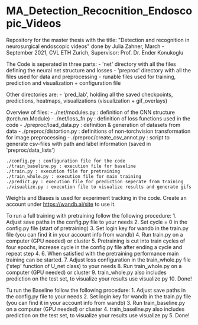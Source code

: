 # MA_Detection_Recocnition_Endoscopic_Videos
Repository for the master thesis with the title: "Detection and recognition in neurosurgical endoscopic videos" done by Julia Zahner, March - September 2021, CVL ETH Zurich, Supervisor: Prof. Dr. Ender Konukoglu

The Code is seperated in three parts:
    - 'net' directory with all the files defining the neural net structure and losses
    - 'preproc' directory with all the files used for data and preprocessing
    - runable files used for training, prediction and visualization + configuration file

Other directories are:
    - 'pred_lab', holding all the saved checkpoints, predictions, heatmaps, visualizations (visualization + gif_overlays)


Overview of files:
    - ./net/modules.py : definition of the CNN structure (torch.nn.Module)
    - ./net/loss_fn.py : definition of loss functions used in the code
    - ./preproc/load_data.py : definition & generation of datasets from data
    - ./preproc/distortion.py : definitions of non-torchvision transformation for image preprocessing
    - ./preproc/create_csv_annot.py : script to generate csv-files with path and label information (saved in 'preproc/data_lists') 

    ./config.py : configuration file for the code
    ./train_baseline.py : execution file for baseline 
    ./train.py : execution file for pretraining
    ./train_whole.py : execution file for main training
    ./predict.py : execution file for prediction seperate from training
    ./visualize.py : execution file to visualize results and generate gifs

Weights and Biases is used for experiment tracking in the code. Create an account under https://wandb.ai/site to use it.

To run a full training with pretraining follow the following procedure:
    1. Adjust save paths in the config.py file to your needs
    2. Set cycle = 0 in the config.py file (start of pretraining)
    3. Set login key for wandb in the train.py file (you can find it in your account info from wandb)
    4. Run train.py on a computer (GPU needed) or cluster
    5. Pretraining is cut into train cycles of four epochs, increase cycle in the config.py file after ending a cycle and repeat step 4. 
    6. When satisfied with the pretraining performance main training can be started.
    7. Adjust loss configuration in the train_whole.py file ('step' function of U_net class) to your needs
    8. Run train_whole.py on a computer (GPU needed) or cluster 
    9. train_whole.py also includes prediction on the test set, to visualize your results use visualize.py 
    10. Done!

Tu run the Baseline follow the following procedure:
    1. Adjust save paths in the config.py file to your needs
    2. Set login key for wandb in the train.py file (you can find it in your account info from wandb)
    3. Run train_baseline.py on a computer (GPU needed) or cluster
    4. train_baseline.py also includes prediction on the test set, to visualize your results use visualize.py 
    5. Done!






